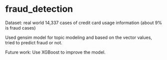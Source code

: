 # fraud_detection

Dataset: real world 14,337 cases of credit card usage information (about 9% is fraud cases)

Used gensim model for topic modeling and based on the vector values, tried to predict fraud or not. 

Future work: Use XGBoost to improve the model. 

